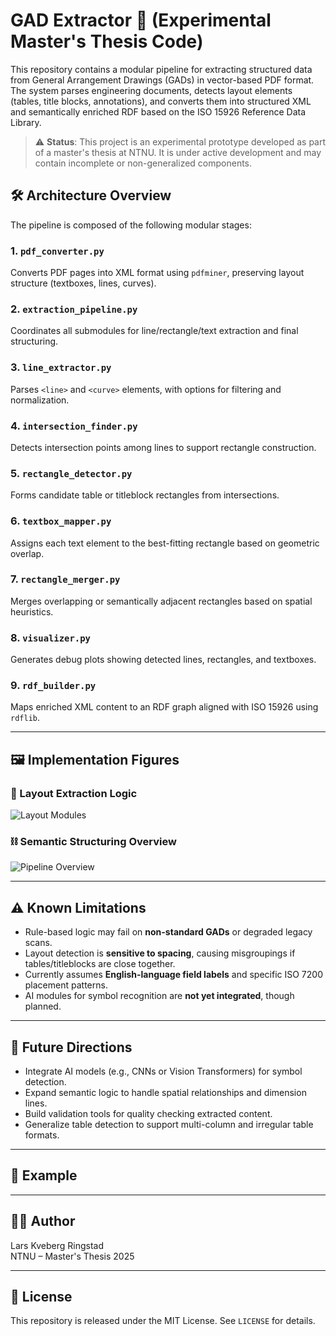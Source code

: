 # GAD Extractor 🚧 (Experimental Master's Thesis Code)

This repository contains a modular pipeline for extracting structured data from General Arrangement Drawings (GADs) in vector-based PDF format. The system parses engineering documents, detects layout elements (tables, title blocks, annotations), and converts them into structured XML and semantically enriched RDF based on the ISO 15926 Reference Data Library.

> ⚠️ **Status**: This project is an experimental prototype developed as part of a master's thesis at NTNU. It is under active development and may contain incomplete or non-generalized components.



## 🛠️ Architecture Overview

The pipeline is composed of the following modular stages:

### 1. `pdf_converter.py`
Converts PDF pages into XML format using `pdfminer`, preserving layout structure (textboxes, lines, curves).

### 2. `extraction_pipeline.py`
Coordinates all submodules for line/rectangle/text extraction and final structuring.

### 3. `line_extractor.py`
Parses `<line>` and `<curve>` elements, with options for filtering and normalization.

### 4. `intersection_finder.py`
Detects intersection points among lines to support rectangle construction.

### 5. `rectangle_detector.py`
Forms candidate table or titleblock rectangles from intersections.

### 6. `textbox_mapper.py`
Assigns each text element to the best-fitting rectangle based on geometric overlap.

### 7. `rectangle_merger.py`
Merges overlapping or semantically adjacent rectangles based on spatial heuristics.

### 8. `visualizer.py`
Generates debug plots showing detected lines, rectangles, and textboxes.

### 9. `rdf_builder.py`
Maps enriched XML content to an RDF graph aligned with ISO 15926 using `rdflib`.

---

## 🖼️ Implementation Figures



### 🧱 Layout Extraction Logic

![Layout Modules](gad-extractor/LayoutExtraction.png)


### ⛓️ Semantic Structuring Overview

![Pipeline Overview](gad-extractor/SemanticEnrichment.png)

---

## ⚠️ Known Limitations

- Rule-based logic may fail on **non-standard GADs** or degraded legacy scans.
- Layout detection is **sensitive to spacing**, causing misgroupings if tables/titleblocks are close together.
- Currently assumes **English-language field labels** and specific ISO 7200 placement patterns.
- AI modules for symbol recognition are **not yet integrated**, though planned.

---

## 🔭 Future Directions

- Integrate AI models (e.g., CNNs or Vision Transformers) for symbol detection.
- Expand semantic logic to handle spatial relationships and dimension lines.
- Build validation tools for quality checking extracted content.
- Generalize table detection to support multi-column and irregular table formats.

---

## 📂 Example



---

## 👨‍🎓 Author

Lars Kveberg Ringstad  
NTNU – Master's Thesis 2025  

---

## 📄 License

This repository is released under the MIT License. See `LICENSE` for details.

